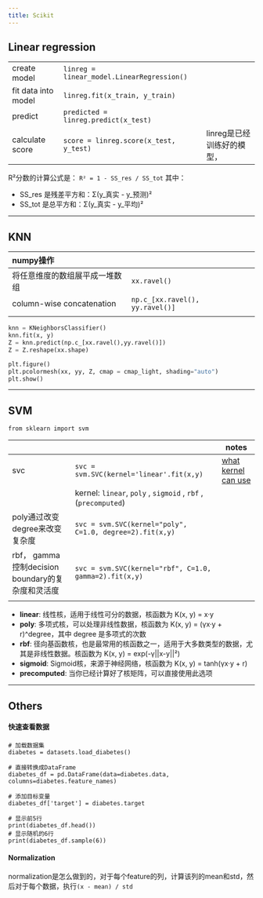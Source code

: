 ```yaml
---
title: Scikit
---
```

## Linear regression

|                     |                                            |                  |
| :------------------ | :----------------------------------------- | ---------------- |
| create model        | `linreg = linear_model.LinearRegression()` |                  |
| fit data into model | `linreg.fit(x_train, y_train)`             |                  |
| predict             | `predicted = linreg.predict(x_test)`       |                  |
| calculate score     | `score = linreg.score(x_test, y_test)`     | linreg是已经训练好的模型， |

R²分数的计算公式是：
`R² = 1 - SS_res / SS_tot`
其中：
- SS_res 是残差平方和：Σ(y_真实 - y_预测)²
- SS_tot 是总平方和：Σ(y_真实 - y_平均)²

---

## KNN

| numpy操作                   |                                 |     |
| :------------------------ | :------------------------------ | --- |
| 将任意维度的数组展平成一堆数组           | `xx.ravel()`                    |     |
| column-wise concatenation | `np.c_[xx.ravel(), yy.ravel()]` |     |
|                           |                                 |     |

```python
knn = KNeighborsClassifier()
knn.fit(x, y)
Z = knn.predict(np.c_[xx.ravel(),yy.ravel()])
Z = Z.reshape(xx.shape)

plt.figure()
plt.pcolormesh(xx, yy, Z, cmap = cmap_light, shading="auto")
plt.show()
```

---
## SVM

`from sklearn import svm`



|                                       |                                                                | notes                                                                                         |
| :------------------------------------ | :------------------------------------------------------------- | --------------------------------------------------------------------------------------------- |
| svc                                   | `svc = svm.SVC(kernel='linear'.fit(x,y)`                       | [what kernel can use](https://scikit-learn.org/stable/modules/generated/sklearn.svm.SVC.html) |
|                                       | kernel: `linear`, `poly` , `sigmoid` , `rbf` , (`precomputed`) |                                                                                               |
| poly通过改变degree来改变复杂度                  | `svc = svm.SVC(kernel="poly", C=1.0, degree=2).fit(x,y)`       |                                                                                               |
| rbf， gamma控制decision boundary的复杂度和灵活度 | `svc = svm.SVC(kernel="rbf", C=1.0, gamma=2).fit(x,y)`         |                                                                                               |
|                                       |                                                                |                                                                                               |

- **linear**: 线性核，适用于线性可分的数据，核函数为 K(x, y) = x·y
- **poly**: 多项式核，可以处理非线性数据，核函数为 K(x, y) = (γx·y + r)^degree，其中 degree 是多项式的次数
- **rbf**: 径向基函数核，也是最常用的核函数之一，适用于大多数类型的数据，尤其是非线性数据。核函数为 K(x, y) = exp(-γ||x-y||²)
- **sigmoid**: Sigmoid核，来源于神经网络，核函数为 K(x, y) = tanh(γx·y + r)
- **precomputed**: 当你已经计算好了核矩阵，可以直接使用此选项


---

## Others
#### 快速查看数据
```
# 加载数据集
diabetes = datasets.load_diabetes()

# 直接转换成DataFrame
diabetes_df = pd.DataFrame(data=diabetes.data, columns=diabetes.feature_names)

# 添加目标变量
diabetes_df['target'] = diabetes.target

# 显示前5行
print(diabetes_df.head())
# 显示随机的6行
print(diabetes_df.sample(6))
```


#### Normalization
normalization是怎么做到的，对于每个feature的列，计算该列的mean和std，然后对于每个数据，执行`(x - mean) / std`


